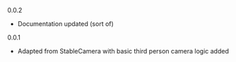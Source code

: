 0.0.2
* Documentation updated (sort of)

0.0.1
* Adapted from StableCamera with basic third person camera logic added